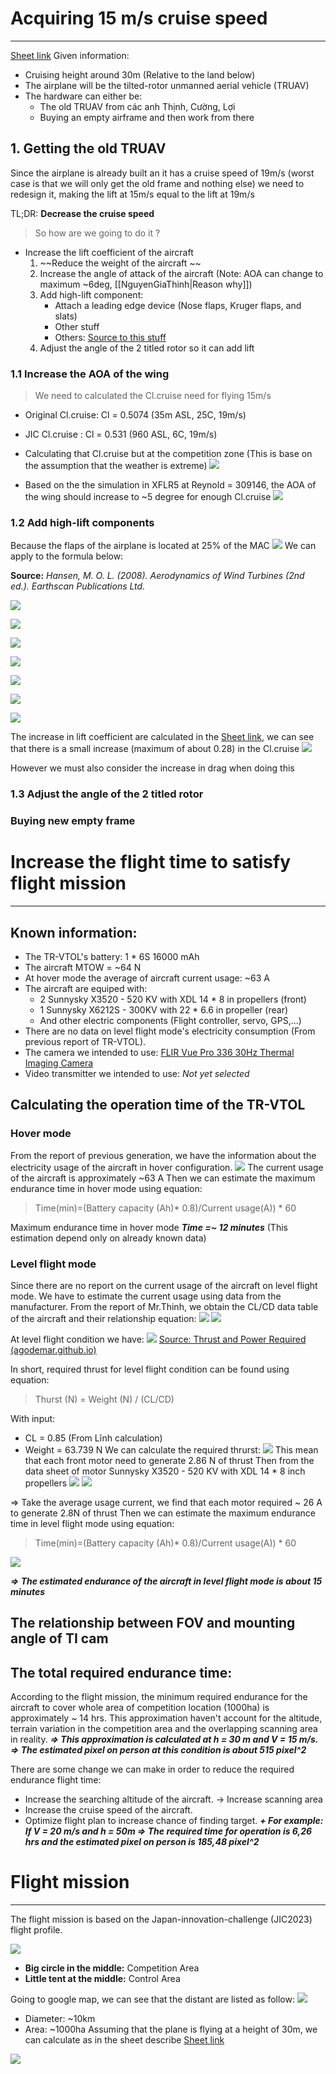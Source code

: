# Acquiring 15 m/s cruise speed
---
[Sheet link](https://docs.google.com/spreadsheets/d/1Ys8nD785RTRev7et7yYlS1L4-2iYJHopqZFAbuxZgvw/edit?usp=sharing)
Given information: 
- Cruising height around 30m (Relative to the land below)
- The airplane will be the tilted-rotor unmanned aerial vehicle (TRUAV)
- The hardware can either be:
	- The old TRUAV from các anh Thịnh, Cường, Lợi 
	- Buying an empty airframe and then work from there
## 1. Getting the old TRUAV
Since the airplane is already built an it has a cruise speed of 19m/s (worst case is that we will only get the old frame and nothing else) we need to redesign it, making the lift at 15m/s equal to the lift at 19m/s

TL;DR: **Decrease the cruise speed** 

> So how are we going to do it ? 
- Increase the lift coefficient of the aircraft
	1. ~~Reduce the weight of the aircraft ~~
	2. Increase the angle of attack of the aircraft (Note: AOA can change to maximum ~6deg, [[NguyenGiaThinh|Reason why]])
	3. Add high-lift component:
		- Attach a leading edge device (Nose flaps, Kruger flaps, and slats)
		- Other stuff
		- Others: [Source to this stuff](https://www.ae.utexas.edu/courses/ase463q/design_pages/summer02/activewing/page009.html)
	4. Adjust the angle of the 2 titled rotor so it can add lift
### 1.1 Increase the AOA of the wing
>We need to calculated the Cl.cruise need for flying 15m/s
- Original Cl.cruise: Cl = 0.5074 (35m ASL, 25C, 19m/s)
- JIC Cl.cruise : Cl = 0.531 (960 ASL, 6C, 19m/s)
- Calculating that Cl.cruise but at the competition zone (This is base on the assumption that the weather is extreme)
![](https://i.imgur.com/ELtDgAR.png)

- Based on the the simulation in XFLR5 at Reynold = 309146, the AOA of the wing should increase to ~5 degree for enough Cl.cruise
![](https://i.imgur.com/4gHTYWA.png)

### 1.2 Add high-lift components

Because the flaps of the airplane is located at 25% of the MAC
![](https://i.imgur.com/GOHMB1p.png)
We can apply to the formula below:

**Source:** *Hansen, M. O. L. (2008). Aerodynamics of Wind Turbines (2nd ed.). Earthscan Publications Ltd.*

![](https://i.imgur.com/eSqyVfN.png)

![](https://i.imgur.com/MFwnZF9.png)

![](https://i.imgur.com/LbsEZA3.png)

![](https://i.imgur.com/YoHVBQw.png)

![](https://i.imgur.com/Dec6g9A.png)

![](https://i.imgur.com/PRmMttS.png)

![](https://i.imgur.com/2IP8Wqx.png)

The increase in lift coefficient are calculated in the [Sheet link](https://docs.google.com/spreadsheets/d/1Ys8nD785RTRev7et7yYlS1L4-2iYJHopqZFAbuxZgvw/edit?usp=sharing), we can see that there is a small increase (maximum of about 0.28) in the Cl.cruise
![](https://i.imgur.com/vpg41Ui.png)

However we must also consider the increase in drag when doing this
### 1.3 Adjust the angle of the 2 titled rotor


### Buying new empty frame

# Increase the flight time to satisfy flight mission
---
## Known information: 
* The TR-VTOL's battery: 1 * 6S 16000 mAh
* The aircraft MTOW = ~64 N
* At hover mode the average of aircraft current usage: ~63 A 
* The aircraft are equiped with: 
	* 2 Sunnysky X3520 - 520 KV with XDL 14 * 8 in propellers (front)
	* 1 Sunnysky X6212S - 300KV with 22 * 6.6 in propeller (rear)
	*  And other electric components (Flight controller, servo, GPS,...)
* There are no data on level flight mode's electricity consumption (From previous report of TR-VTOL).
* The camera we intended to use: [FLIR Vue Pro 336 30Hz Thermal Imaging Camera](https://www.tester.co.uk/flir-vue-pro-336-30hz-thermal-imaging-camera-choice-of-lens)
* Video transmitter we intended to use: *Not yet selected*
## Calculating the operation time of the TR-VTOL
### Hover mode
From the report of previous generation, we have the information about the electricity usage of the aircraft in hover configuration.
![](https://i.imgur.com/JfLilUl.png)
The current usage of the aircraft is approximately ~63 A
Then we can estimate the maximum endurance time in hover mode using equation:
>Time(min)=(Battery capacity (Ah)* 0.8)/Current usage(A)) * 60

Maximum endurance time in hover mode ***Time =~ 12 minutes***
(This estimation depend only on already known data)
### Level flight mode
Since there are no report on the current usage of the aircraft on level flight mode. We have to estimate the current usage using data from the manufacturer.
From the report of Mr.Thinh, we obtain the CL/CD data table of the aircraft and their relationship equation:
![](https://i.imgur.com/o6iJbyO.png)
![](https://i.imgur.com/oCauLOZ.png)

At level flight condition we have:
![](https://i.imgur.com/15Ye7sN.png)
[Source: Thrust and Power Required (agodemar.github.io)](https://agodemar.github.io/FlightMechanics4Pilots/mypages/thrust-power-required/)

In short, required thrust for level flight condition can be found using equation:
> Thurst (N) = Weight (N) / (CL/CD)

With input:
* CL = 0.85 (From Lĩnh calculation)
* Weight = 63.739 N
We can calculate the required thrurst:
![](https://i.imgur.com/ZnkEnff.png)
This mean that each front motor need to generate 2.86 N of thrust
Then from the data sheet of motor Sunnysky X3520 - 520 KV with XDL 14 * 8 inch propellers 
![](https://i.imgur.com/yDfaObP.png)
![](https://i.imgur.com/XEodFKu.png)

=> Take the average usage current, we find that each motor required ~ 26 A to generate 2.8N of thrust
Then we can estimate the maximum endurance time in level flight mode using equation:
>Time(min)=(Battery capacity (Ah)* 0.8)/Current usage(A)) * 60

![](https://i.imgur.com/LszU609.png)

***=> The estimated endurance of the aircraft in level flight mode is about 15 minutes***
## The relationship between FOV and mounting angle of TI cam


## The total required endurance time:
According to the flight mission, the minimum required endurance for the aircraft to cover whole area of competition location (1000ha) is approximately ~ 14 hrs. This approximation haven't account for the altitude, terrain variation in the competition area and the overlapping scanning area in reality.
***=> This approximation is calculated at h = 30 m and V = 15 m/s. 
=> The estimated pixel on person at this condition is about 515 pixel^2***

There are some change we can make in order to reduce the required endurance flight time:
- Increase the searching altitude of the aircraft. -> Increase scanning area
- Increase the cruise speed of the aircraft.
- Optimize flight plan to increase chance of finding target.
***+ For example: If V = 20 m/s and h = 50m
=> The required time for operation is 6,26 hrs and the estimated pixel on person is 185,48 pixel^2***

# Flight mission
---
The flight mission is based on the Japan-innovation-challenge (JIC2023) flight profile. 

![](https://i.imgur.com/4xCA4Ei.png)

- **Big circle in the middle:** Competition Area
- **Little tent at the middle:** Control Area

Going to google map, we can see that the distant are listed as follow:
![](https://i.imgur.com/CUwBo30.png)

- Diameter: ~10km 
- Area: ~1000ha 
Assuming that the plane is flying at a height of 30m, we can calculate as in the sheet describe  [Sheet link](https://docs.google.com/spreadsheets/d/1Ys8nD785RTRev7et7yYlS1L4-2iYJHopqZFAbuxZgvw/edit?usp=sharing)

![](https://i.imgur.com/EXyZKbp.png)



